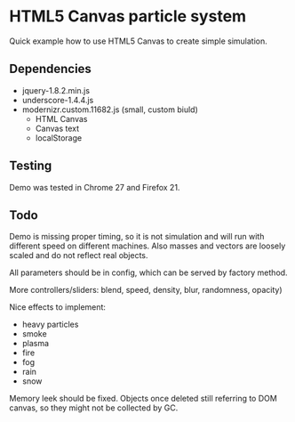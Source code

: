 # HTML5 Canvas particle system

Quick example how to use HTML5 Canvas to create simple simulation.


## Dependencies

* jquery-1.8.2.min.js
* underscore-1.4.4.js
* modernizr.custom.11682.js (small, custom biuld)
    * HTML Canvas
    * Canvas text
    * localStorage


## Testing

Demo was tested in Chrome 27 and Firefox 21.


## Todo

Demo is missing proper timing, so it is not simulation and will run with different speed on different machines. Also masses and vectors are loosely scaled and do not reflect real objects.

All parameters should be in config, which can be served by factory method.

More controllers/sliders: blend, speed, density, blur, randomness,  opacity)

Nice effects to implement:
* heavy particles
* smoke
* plasma
* fire
* fog
* rain
* snow

Memory leek should be fixed. Objects once deleted still referring to DOM canvas, so they might not be collected by GC.
